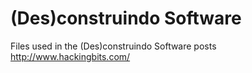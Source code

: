 (Des)construindo Software
=======

Files used in the (Des)construindo Software posts
http://www.hackingbits.com/
